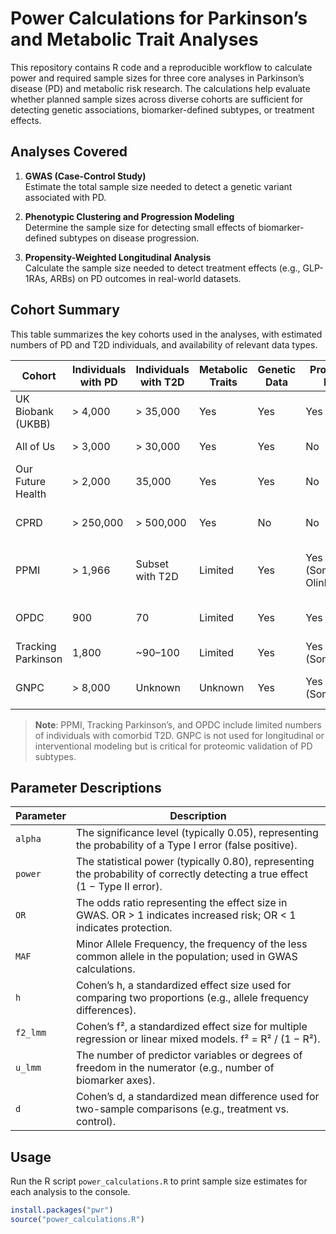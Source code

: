 # Power Calculations for Parkinson’s and Metabolic Trait Analyses

This repository contains R code and a reproducible workflow to calculate power and required sample sizes for three core analyses in Parkinson’s disease (PD) and metabolic risk research. The calculations help evaluate whether planned sample sizes across diverse cohorts are sufficient for detecting genetic associations, biomarker-defined subtypes, or treatment effects.

## Analyses Covered

1. **GWAS (Case-Control Study)**  
   Estimate the total sample size needed to detect a genetic variant associated with PD.

2. **Phenotypic Clustering and Progression Modeling**  
   Determine the sample size for detecting small effects of biomarker-defined subtypes on disease progression.

3. **Propensity-Weighted Longitudinal Analysis**  
   Calculate the sample size needed to detect treatment effects (e.g., GLP-1RAs, ARBs) on PD outcomes in real-world datasets.

## Cohort Summary

This table summarizes the key cohorts used in the analyses, with estimated numbers of PD and T2D individuals, and availability of relevant data types.

| Cohort             | Individuals with PD | Individuals with T2D | Metabolic Traits | Genetic Data | Proteomic Data         | Other Key Data                          |
|--------------------|---------------------|-----------------------|------------------|--------------|------------------------|------------------------------------------|
| UK Biobank (UKBB)  | > 4,000             | > 35,000              | Yes              | Yes          | Yes (Olink)            | Imaging, longitudinal EHR               |
| All of Us          | > 3,000             | > 30,000              | Yes              | Yes          | No                     | EHR, ancestry diversity                 |
| Our Future Health  | > 2,000             | 35,000                | Yes              | Yes          | No                     | Demographics, large-scale consent       |
| CPRD               | > 250,000           | > 500,000             | Yes              | No           | No                     | Drug exposure, diagnoses                |
| PPMI               | > 1,966             | Subset with T2D       | Limited          | Yes          | Yes (SomaScan, Olink)  | Clinical assessments, DaTScan, imaging |
| OPDC               | 900                 | 70                    | Limited          | Yes          | Yes (Olink)            | Clinical assessments, DaTScan           |
| Tracking Parkinson | 1,800               | ~90–100               | Limited          | Yes          | Yes (SomaScan)         | Clinical assessments                    |
| GNPC               | > 8,000             | Unknown               | Unknown          | Yes          | Yes (SomaScan)         | Cross-cohort harmonized PD data         |

> **Note**: PPMI, Tracking Parkinson’s, and OPDC include limited numbers of individuals with comorbid T2D. GNPC is not used for longitudinal or interventional modeling but is critical for proteomic validation of PD subtypes.

## Parameter Descriptions

| Parameter     | Description |
|---------------|-------------|
| `alpha`       | The significance level (typically 0.05), representing the probability of a Type I error (false positive). |
| `power`       | The statistical power (typically 0.80), representing the probability of correctly detecting a true effect (1 − Type II error). |
| `OR`          | The odds ratio representing the effect size in GWAS. OR > 1 indicates increased risk; OR < 1 indicates protection. |
| `MAF`         | Minor Allele Frequency, the frequency of the less common allele in the population; used in GWAS calculations. |
| `h`           | Cohen’s h, a standardized effect size used for comparing two proportions (e.g., allele frequency differences). |
| `f2_lmm`      | Cohen’s f², a standardized effect size for multiple regression or linear mixed models. f² = R² / (1 − R²). |
| `u_lmm`       | The number of predictor variables or degrees of freedom in the numerator (e.g., number of biomarker axes). |
| `d`           | Cohen’s d, a standardized mean difference used for two-sample comparisons (e.g., treatment vs. control). |

## Usage

Run the R script `power_calculations.R` to print sample size estimates for each analysis to the console.

```r
install.packages("pwr")
source("power_calculations.R")
